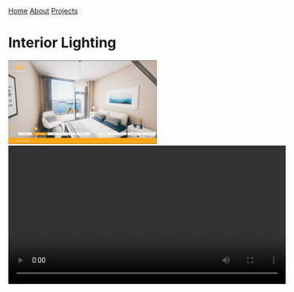 <!-- [Home](index.md) | [About](about.md) | [Projects](projects.md) -->


<nav>
  <a href="/">Home</a>
  <a href="/About">About</a>
  <a href="/Projects">Projects</a>
</nav>

# Interior Lighting

<!-- ![Alt text yeah](Interiors/Interior1.png) -->

<img src="Projects/Interiors/Interior1.png" alt="Alt text" width="300" />

<video controls width="560" style="display: block; margin: 0 auto;">
  <source src="Projects/TechnicalArt/EdgeMapping.mp4" type="video/mp4">
</video>
